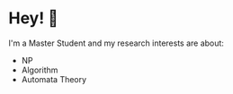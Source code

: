 # Hey! 👋

I'm a Master Student and my research interests are about:

* NP
* Algorithm
* Automata Theory

